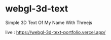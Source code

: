 # webgl-3d-text

Simple 3D Text Of My Name With Threejs

live : https://webgl-3d-text-portfolio.vercel.app/
